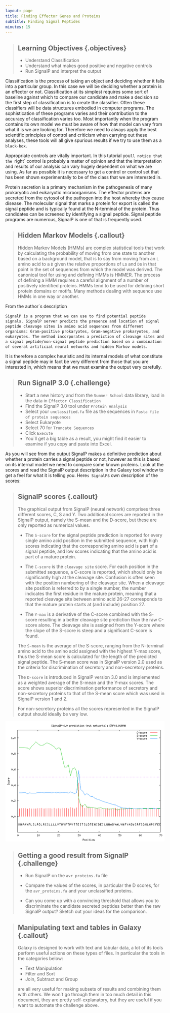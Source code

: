```yaml
---
layout: page
title: Finding Effector Genes and Proteins
subtitle: Finding Signal Peptides
minutes: 15
---
```


> ## Learning Objectives {.objectives}
>
> * Understand Classification
> * Understand what makes good positive and negative controls
> * Run SignalP and interpret the output
>


Classification is the process of taking an object and deciding whether it falls into a particular group. In this case we will be deciding whether a protein is an effector or not. Classification at its simplest requires some sort of baseline against which to compare our candidate and make a decision so the first step of classification is to create the classifier. Often these classifiers will be data structures embodied in computer programs. The sophistication of these programs varies and their contribution to the accuracy of classification varies too. Most importantly when the program contains its own model we must be aware of how that model can vary from what it is we are looking for. Therefore we need to always apply the best scientific principles of control and criticism when carrying out these analyses, these tools will all give spurious results if we try to use them as a `black-box`.

Appropriate controls are vitally important. In this tutorial you`ll notice that the `right` control is probably a matter of opinion and that the interpretation and results of our analysis can vary hugely dependent on what we are using. As far as possible it is necessary to get a control or control set that has been shown experimentally to be of the class that we are interested in.

Protein secretion is a primary mechanism in the pathogenesis of many prokaryotic and eukaryotic microorganisms. The effector proteins are secreted from the cytosol of the pathogen into the host whereby they cause disease. The molecular signal that marks a protein for export is called the signal peptide and is typically found at the N-terminal of the protein. Thus candidates can be screened by identifying a signal peptide. Signal peptide programs are numerous, SignalP is one of that is frequently used.

> ## Hidden Markov Models {.callout}
> Hidden Markov Models (HMMs) are complex statistical tools that work by calculating the probability of moving from one state to another based on a background model, that is to say from moving from an `L` amino acid to a `D` given the relative proportions of `L`s and `D`s in that point in the set of sequences from which the model was derived. The canonical tool for using and defining HMMs is HMMER. The process of defining a HMM requires a careful alignment of a number of positively identified proteins. HMMs tend to be used for defining short protein domains or motifs. Many methods dealing with sequence use HMMs in one way or another.
>

From the author`s description
~~~
SignalP is a program that we can use to find potential peptide signals. SignalP server predicts the presence and location of signal peptide cleavage sites in amino acid sequences from different organisms: Gram-positive prokaryotes, Gram-negative prokaryotes, and eukaryotes. The method incorporates a prediction of cleavage sites and a signal peptide/non-signal peptide prediction based on a combination of several artificial neural networks and hidden Markov models.
~~~

It is therefore a complex heuristic and its internal models of what constitute a signal peptide may in fact be very different from those that you are interested in, which means that we must examine the output very carefully.

> ## Run SignalP 3.0 {.challenge}
> + Start a new history and from the  `Summer School` data library, load in the data in `Effector Classification`
> + Find the SignalP 3.0 tool under `Protein Analysis`
> + Select your `unclassified.fa` file as the sequences in `Fasta file of protein sequences`
> + Select Eukaryote
> + Select 70 for `Truncate Sequences`
> + Click `Execute`
> + You`ll get a big table as a result, you might find it easier to examine if you copy and paste into Excel.

As you will see from the output SignalP makes a definitive prediction about whether a protein carries a signal peptide or not, however as this is based on its internal model we need to compare some known proteins. Look at the scores and read the SignalP output description in the Galaxy tool window to get a feel for what it is telling you. Here`s SignalP`s own description of the scores:

> ## SignalP scores {.callout}
> The graphical output from SignalP (neural network) comprises three different scores, C, S and Y. Two additional scores are reported in the SignalP output, namely the S-mean and the D-score, but these are only reported as numerical values.
>
>
> + The `S-score` for the signal peptide prediction is reported for every single amino acid position in the submitted sequence, with high scores indicating that the corresponding amino acid is part of a signal peptide, and low scores indicating that the amino acid is part of a mature protein.
>
> + The `C-score` is the `cleavage site` score.
> For each position in the submitted sequence, a C-score is reported, which should only be significantly high at the cleavage site. Confusion is often seen with the position numbering of the cleavage site. When a cleavage site position is referred to by a single number, the number indicates the first residue in the mature protein, meaning that a reported cleavage site between amino acid 26-27 corresponds to that the mature protein starts at (and include) position 27.
>
> + The `Y-max` is a derivative of the C-score combined with the S-score resulting in a better cleavage site prediction than the raw C-score alone.
> The cleavage site is assigned from the Y-score where the slope of the S-score is steep and a significant C-score is found.
>
> The `S-mean` is the average of the S-score, ranging from the N-terminal amino acid to the amino acid assigned with the highest Y-max score, thus the S-mean score is calculated for the length of the predicted signal peptide.
> The S-mean score was in SignalP version 2.0 used as the criteria for discrimination of secretory and non-secretory proteins.
>
> The `D-score` is introduced in SignalP version 3.0 and is implemented as a weighted average of the S-mean and the Y-max scores. The score shows superior discrimination performance of secretory and non-secretory proteins to that of the S-mean score which was used in SignalP version 1 and 2.
>
> For non-secretory proteins all the scores represented in the SignalP output should ideally be very low.

![SignalP output - note how the scores change at the cleavage site - at position 30. ](img/signalp.png)

> ## Getting a good result from SignalP {.challenge}
> + Run SignalP on the `avr_proteins.fa` file
>
>  + Compare the values of the scores, in particular the D scores, for the  `avr_proteins.fa` and your unclassified proteins.
> + Can you come up with a convincing threshold that allows you to discriminate the candidate secreted peptides better than the raw SignalP output? Sketch out your ideas for the comparison.

> ## Manipulating text and tables in Galaxy {.callout}
> Galaxy is designed to work with text and tabular data, a lot of its tools perform useful actions on these types of files. In particular the tools in the categories below:
>
> + Text Manipulation
> + Filter and Sort
> + Join, Subtract and Group
>
> are all very useful for making subsets of results and combining them with others. We won`t go through them in too much detail in this document, they are pretty self-explanatory, but they are useful if you want to automate the challenge above.
